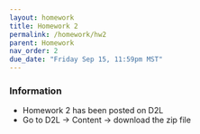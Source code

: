 ```yaml
---
layout: homework
title: Homework 2
permalink: /homework/hw2
parent: Homework
nav_order: 2
due_date: "Friday Sep 15, 11:59pm MST"
---
```


### Information
* Homework 2 has been posted on D2L
* Go to D2L -> Content -> download the zip file


